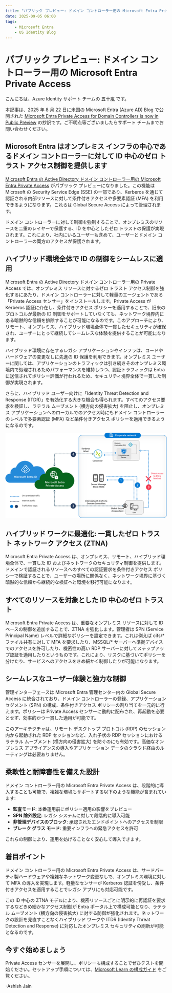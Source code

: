 ```yaml
---
title: "パブリック プレビュー: ドメイン コントローラー用の Microsoft Entra Private Access"
date: 2025-09-05 06:00
tags:
    - Microsoft Entra
    - US Identity Blog
---
```

# パブリック プレビュー: ドメイン コントローラー用の Microsoft Entra Private Access

こんにちは、Azure Identity サポート チームの 五十嵐 です。

本記事は、2025 年 8 月 22 日に米国の Microsoft Entra (Azure AD) Blog で公開された [Microsoft Entra Private Access for Domain Controllers is now in Public Preview](https://techcommunity.microsoft.com/blog/microsoft-entra-blog/microsoft-entra-private-access-for-domain-controllers-is-now-in-public-preview/4440786) の抄訳です。ご不明点等ございましたらサポート チームまでお問い合わせください。

## Microsoft Entra はオンプレミス インフラの中心であるドメイン コントローラーに対して ID 中心のゼロ トラスト アクセス制御を提供します

[Microsoft Entra の Active Directory ドメイン コントローラー用の Microsoft Entra Private Access](https://learn.microsoft.com/ja-jp/entra/global-secure-access/how-to-configure-domain-controllers) がパブリック プレビューになりました。この機能は Microsoft の Security Service Edge (SSE) の一部であり、Kerberos を通じて認証される内部リソースに対して条件付きアクセスや多要素認証 (MFA) を利用できるようになります。これらは Global Secure Access によって管理されます。

ドメイン コントローラーに対して制御を強制することで、オンプレミスのリソースを二重のレイヤーで保護する、ID を中心としたゼロ トラストの保護が実現されます。これにより、社内にいるユーザーも含めて、ユーザーとドメイン コントローラーの両方のアクセスが保護されます。

## ハイブリッド環境全体で ID の制御をシームレスに適用

Microsoft Entra の Active Directory ドメイン コントローラー用の Private Access では、オンプレミス リソースに対するゼロ トラスト アクセス制御を強化するにあたり、ドメイン コントローラーに対して軽量のエージェントである「Private Access センサー」をインストールします。Private Access が Kerberos 認証に介在し、条件付きアクセス ポリシーを適用することで、旧来のプロトコルが最新の ID 制御をサポートしていなくても、ネットワーク境界内にある暗黙的な信頼を排除することが可能になるのです。このアプローチにより、リモート、オンプレミス、ハイブリッド環境全体で一貫したセキュリティが確保され、ユーザーにとって継続してシームレスな体験を提供することが可能になります。

ハイブリッド環境に存在するレガシ アプリケーションやインフラは、コードやハードウェアの変更なしに先進の ID 保護を利用できます。オンプレミス ユーザーに関しては、アプリケーションのトラフィックは引き続きそのオンプレミス環境内で処理されるためパフォーマンスを維持しつつ、認証トラフィックは Entra に送信されてポリシー評価が行われるため、セキュリティ境界全体で一貫した制御が実現されます。

さらに、ハイブリッド ユーザー向けに「Identity Threat Detection and Response (ITDR)」を有効化する大きな機会も得られます。すべてのアクセス要求を検証し、ラテラル ムーブメント (横方向の侵害拡大) を阻止し、オンプレミス アプリケーションへのローカルでのアクセス時にもドメイン コントローラーのレベルで多要素認証 (MFA) など条件付きアクセス ポリシーを適用できるようになるのです。

![ドメイン コントローラーに ID を中心としたゼロ トラスト アクセス制御を適用します。](./microsoft-entra-private-access-for-domain-controllers-is-now-in-public-preview/microsoft-entra-private-access-for-domain-controllers-is-now-in-public-preview.png)

## ハイブリッド ワークに最適化: 一貫したゼロ トラスト ネットワーク アクセス (ZTNA)

Microsoft Entra Private Access は、オンプレミス、リモート、ハイブリッド環境全体で、一貫した ID およびネットワークのセキュリティ制御を提供します。ドメインで認証されるリソースへのすべての認証要求を条件付きアクセス ポリシーで検証することで、ユーザーの場所に関係なく、ネットワーク境界に基づく暗黙的な信頼から継続的な検証へと環境を移行可能になります。

## すべてのリソースを対象とした ID 中心のゼロ トラスト

Microsoft Entra Private Access は、重要なオンプレミス リソースに対して ID ベースの制御を追加することで、ZTNA を強化します。管理者は SPN (Service Principal Name) レベルで詳細なポリシーを設定できます。これは例えば cifs/\* ファイル共有に対して MFA を要求したり、MSSQL/\* サーバーへ準拠デバイスでのアクセスを許可したり、機密性の高い RDP サーバーに対してステップアップ認証を適用したりというものです。これにより、リスクに基づいてポリシーを分けたり、サービスへのアクセスをきめ細かく制御したりが可能になります。

## シームレスなユーザー体験と強力な制御

管理インターフェースは Microsoft Entra 管理センター内の Global Secure Access に統合されており、ドメイン コントローラーの登録、アプリケーション セグメント (SPN) の構成、条件付きアクセス ポリシーの割り当てを一元的に行えます。ポリシーは Private Access センサーに動的に配布され、再起動を必要とせず、効率的かつ一貫した適用が可能です。

このアーキテクチャは、リモート デスクトップ プロトコル (RDP) のセッション内から起動された RDP セッションなど、入れ子状の RDP セッションにおけるラテラル ムーブメント (横方向の侵害拡大) を防ぐのにも有効です。高価なオンプレミス アプライアンスの導入やアプリケーション データのクラウド経由のルーティングは必要ありません。

## 柔軟性と耐障害性を備えた設計

ドメイン コントローラー用の Microsoft Entra Private Access は、段階的に導入することも可能で、複雑な環境もサポートする以下のような機能が含まれています:

- **監査モード**: 本番運用前にポリシー適用の影響をプレビュー
- **SPN 除外設定**: レガシ システムに対して段階的に導入可能
- **非管理デバイスのブロック**: 承認されたエンドポイントへのアクセスを制限
- **ブレーク グラス モード**: 重要インフラへの緊急アクセスを許可

これらの制御により、運用を妨げることなく安心して導入できます。

## 着目ポイント

ドメイン コントローラー用の Microsoft Entra Private Access は、サードパーティ製ハードウェアや複雑なネットワーク変更なしで、オンプレミス環境に対して MFA の導入を実現します。軽量なセンサーが Kerberos 認証を傍受し、条件付きアクセスを適用することでレガシ アプリにも対応可能です。

この ID 中心の ZTNA モデルにより、機密リソースごとに明示的に再認証を要求するなどきめ細かなアクセス制御が Entra ポータル上で構成可能となり、ラテラル ムーブメント (横方向の侵害拡大) に対する防御が強化されます。ネットワークの設計を見直すことなくハイブリッド ワークや ITDR (Identity Threat Detection and Response) に対応したオンプレミス セキュリティの刷新が可能となるのです。

## 今すぐ始めましょう

Private Access センサーを展開し、ポリシーも構成することでぜひテストを開始ください。セットアップ手順については、[Microsoft Learn の構成ガイド](https://learn.microsoft.com/ja-jp/entra/global-secure-access/how-to-configure-domain-controllers) をご覧ください。

-Ashish Jain
